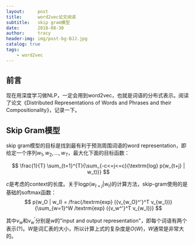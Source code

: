 ```yaml
---
layout:     post
title:      word2vec论文阅读
subtitle:   skip gram模型
date:       2018-08-30
author:     tracy
header-img: img/post-bg-BJJ.jpg
catalog: true
tags:
    - word2vec
---
```



## 前言

现在用深度学习做NLP，一定会用到word2vec，也就是词语的分布式表示。阅读了论文《Distributed Representations of Words and Phrases and their Compositionality》，记录一下。

## Skip Gram模型

skip gram模型的目标是找到最有利于预测周围词语的word representation，即给定一个序列$w_1, w_2, ..., w_T$，最大化下面的目标函数：

$$ \frac{1}{T} \sum_{t=1}^{T}{\sum_{-c<=j<=c}{\textrm{log} p(w_{t+j} | w_t)}} $$

$c$是考虑的context的长度。关于$\textrm{log}p(w_{t+j} | w_t)$的计算方法，skip-gram使用的是基础的softmax函数：
$$ p(w_O | w_I) = /frac{/textrm{exp} ({v_{w_O}^'}^T v_{w_I})}{\sum_{w=1}^W /textrm{exp} ({v_w^'}^T v_{w_I})} $$

其中$v_w$和$v_w^'$分别是$w$的"input and output representation"，即每个词语有两个表示(?)。$W$是词汇表的大小，所以计算上式的复杂度是$O(W)$，$W$通常是非常大的。